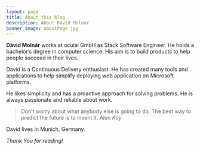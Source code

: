 ```yaml
---
layout: page
title: About this blog
description: About Dávid Molnár
banner_image: aboutPage.jpg
---
```


**Dávid Molnár** works at oculai GmbH as Stack Software Engineer. He holds a bachelor’s degree in computer science. His aim is to build products to help people succeed in their lives.

David is a Continuous Delivery enthusiast. He has created many tools and applications to help simplify deploying web application on Microsoft platforms. 

He likes simplicity and has a proactive approach for solving problems. He is always passionate and reliable about work.

>Don't worry about what anybody else is going to do. The best way to predict the future is to invent it. <cite>Alan Kay</cite>

David lives in Munich, Germany.


*Thank You for reading!*
